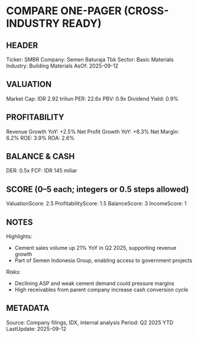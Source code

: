 # COMPARE ONE-PAGER (CROSS-INDUSTRY READY)

## HEADER
Ticker: SMBR
Company: Semen Baturaja Tbk
Sector: Basic Materials
Industry: Building Materials
AsOf: 2025-09-12

## VALUATION
Market Cap: IDR 2.92 triliun
PER: 22.6x
PBV: 0.9x
Dividend Yield: 0.9%

## PROFITABILITY
Revenue Growth YoY: +2.5%
Net Profit Growth YoY: +6.3%
Net Margin: 6.2%
ROE: 3.9%
ROA: 2.6%

## BALANCE & CASH
DER: 0.5x
FCF: IDR 145 miliar

## SCORE (0–5 each; integers or 0.5 steps allowed)
ValuationScore: 2.5
ProfitabilityScore: 1.5
BalanceScore: 3
IncomeScore: 1

## NOTES
Highlights:
- Cement sales volume up 21% YoY in Q2 2025, supporting revenue growth
- Part of Semen Indonesia Group, enabling access to government projects

Risks:
- Declining ASP and weak cement demand could pressure margins
- High receivables from parent company increase cash conversion cycle

## METADATA
Source: Company filings, IDX, internal analysis
Period: Q2 2025 YTD
LastUpdate: 2025-09-12